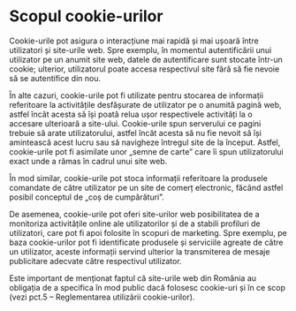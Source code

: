 #  Scopul cookie-urilor

Cookie-urile pot asigura o interacțiune mai rapidă și mai ușoară între utilizatori și site-urile web. Spre exemplu, în momentul autentificării unui utilizator pe un anumit site web, datele de autentificare sunt stocate într-un cookie; ulterior, utilizatorul poate accesa respectivul site fără să fie nevoie să se autentifice din nou.

În alte cazuri, cookie-urile pot fi utilizate pentru stocarea de informații referitoare la activitățile desfășurate de utilizator pe o anumită pagină web, astfel încât acesta să își poată relua ușor respectivele activități la o accesare ulterioară a site-ului. Cookie-urile spun serverului ce pagini trebuie să arate utilizatorului, astfel încât acesta să nu fie nevoit să își amintească acest lucru sau să navigheze întregul site de la început. Astfel, cookie-urile pot fi asimilate unor „semne de carte” care îi spun utilizatorului exact unde a rămas în cadrul unui site web.

În mod similar, cookie-urile pot stoca informații referitoare la produsele comandate de către utilizator pe un site de comerț electronic, făcând astfel posibil conceptul de „coș de cumpărături”.

De asemenea, cookie-urile pot oferi site-urilor web posibilitatea de a monitoriza activitățile online ale utilizatorilor și de a stabili profiluri de utilizatori, care pot fi apoi folosite în scopuri de marketing. Spre exemplu, pe baza cookie-urilor pot fi identificate produsele și serviciile agreate de către un utilizator, aceste informații servind ulterior la transmiterea de mesaje publicitare adecvate către respectivul utilizator.

Este important de menționat faptul că site-urile web din România au obligația de a specifica în mod public dacă folosesc cookie-uri și în ce scop (vezi pct.5 – Reglementarea utilizării cookie-urilor).
```

